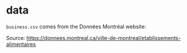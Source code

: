 # data

`business.csv` comes from the Données Montréal website:

Source: https://donnees.montreal.ca/ville-de-montreal/etablissements-alimentaires
